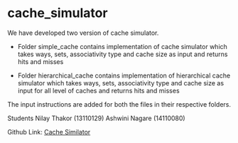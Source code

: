 # cache_simulator

We have developed two version of cache simulator. 

- Folder simple_cache contains implementation of cache simulator which takes ways, sets, associativity type and cache size as input and returns hits and misses

- Folder hierarchical_cache contains implementation of hierarchical cache simulator which takes ways, sets, associativity type and cache size as input for all level of caches and returns hits and misses

The input instructions are added for both the files in their respective folders.

Students
Nilay Thakor (13110129)
Ashwini Nagare (14110080)

Github Link: [Cache Similator](https://github.com/nthakor/cache_simulator)

